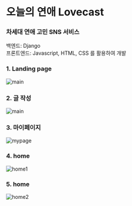 # 오늘의 연애 Lovecast

### 차세대 연애 고민 SNS 서비스 

백엔드: Django </br>
프론트엔드: Javascript, HTML, CSS 를 활용하여 개발

### 1. Landing page
![main](./githubImageSources/1.png)

### 2. 글 작성
![main](./githubImageSources/2.png)

### 3. 마이페이지
![mypage](./githubImageSources/3.png)

### 4. home
![home1](./githubImageSources/4.png)

### 5. home
![home2](./githubImageSources/img5.png)
